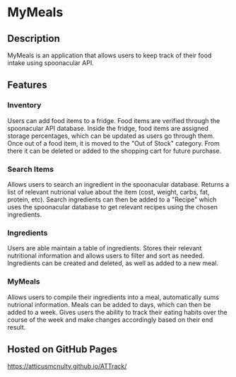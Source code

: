 # MyMeals
## Description
MyMeals is an application that allows users to keep track of their food intake using spoonacular API.

## Features
### Inventory
Users can add food items to a fridge. Food items are verified through the spoonacular API database. Inside the fridge, food items are assigned storage percentages, which can be updated as users go through them. Once out of a food item, it is moved to the "Out of Stock" category. From there it can be deleted or added to the shopping cart for future purchase. 

### Search Items
Allows users to search an ingredient in the spoonacular database. Returns a list of relevant nutrional value about the item (cost, weight, carbs, fat, protein, etc). Search ingredients can then be added to a "Recipe" which uses the spoonacular database to get relevant recipes using the chosen ingredients.

### Ingredients
Users are able maintain a table of ingredients. Stores their relevant nutritional information and allows users to filter and sort as needed. Ingredients can be created and deleted, as well as added to a new meal.

### MyMeals
Allows users to compile their ingredients into a meal, automatically sums nutrional information. Meals can be added to days, which can then be added to a week. Gives users the ability to track their eating habits over the course of the week and make changes accordingly based on their end result.

## Hosted on GitHub Pages
https://atticusmcnulty.github.io/ATTrack/
